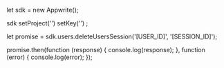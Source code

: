 let sdk = new Appwrite();

sdk
    setProject('')
    setKey('')
;

let promise = sdk.users.deleteUsersSession('[USER_ID]', '[SESSION_ID]');

promise.then(function (response) {
    console.log(response);
}, function (error) {
    console.log(error);
});